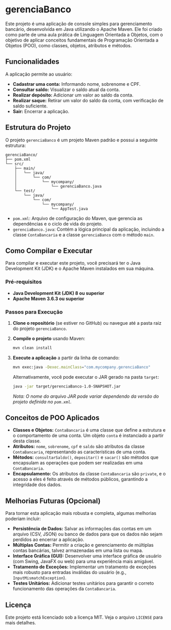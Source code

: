 # gerenciaBanco

Este projeto é uma aplicação de console simples para gerenciamento bancário, desenvolvida em Java utilizando o Apache Maven. Ele foi criado como parte de uma aula prática de Linguagem Orientada a Objetos, com o objetivo de aplicar conceitos fundamentais de Programação Orientada a Objetos (POO), como classes, objetos, atributos e métodos.

## Funcionalidades

A aplicação permite ao usuário:

*   **Cadastrar uma conta:** Informando nome, sobrenome e CPF.
*   **Consultar saldo:** Visualizar o saldo atual da conta.
*   **Realizar depósito:** Adicionar um valor ao saldo da conta.
*   **Realizar saque:** Retirar um valor do saldo da conta, com verificação de saldo suficiente.
*   **Sair:** Encerrar a aplicação.

## Estrutura do Projeto

O projeto `gerenciaBanco` é um projeto Maven padrão e possui a seguinte estrutura:

```
gerenciaBanco/
├── pom.xml
└── src/
    ├── main/
    │   └── java/
    │       └── com/
    │           └── mycompany/
    │               └── gerenciaBanco.java
    └── test/
        └── java/
            └── com/
                └── mycompany/
                    └── AppTest.java
```

*   `pom.xml`: Arquivo de configuração do Maven, que gerencia as dependências e o ciclo de vida do projeto.
*   `gerenciaBanco.java`: Contém a lógica principal da aplicação, incluindo a classe `ContaBancaria` e a classe `gerenciaBanco` com o método `main`.

## Como Compilar e Executar

Para compilar e executar este projeto, você precisará ter o Java Development Kit (JDK) e o Apache Maven instalados em sua máquina.

### Pré-requisitos

*   **Java Development Kit (JDK) 8 ou superior**
*   **Apache Maven 3.6.3 ou superior**

### Passos para Execução

1.  **Clone o repositório** (se estiver no GitHub) ou navegue até a pasta raiz do projeto `gerenciaBanco`.

2.  **Compile o projeto** usando Maven:
    ```bash
    mvn clean install
    ```

3.  **Execute a aplicação** a partir da linha de comando:
    ```bash
    mvn exec:java -Dexec.mainClass="com.mycompany.gerenciaBanco"
    ```

    Alternativamente, você pode executar o JAR gerado na pasta `target`:
    ```bash
    java -jar target/gerenciaBanco-1.0-SNAPSHOT.jar
    ```

    *Nota: O nome do arquivo JAR pode variar dependendo da versão do projeto definida no `pom.xml`.*

## Conceitos de POO Aplicados

*   **Classes e Objetos:** `ContaBancaria` é uma classe que define a estrutura e o comportamento de uma conta. Um objeto `conta` é instanciado a partir desta classe.
*   **Atributos:** `nome`, `sobrenome`, `cpf` e `saldo` são atributos da classe `ContaBancaria`, representando as características de uma conta.
*   **Métodos:** `consultarSaldo()`, `depositar()` e `sacar()` são métodos que encapsulam as operações que podem ser realizadas em uma `ContaBancaria`.
*   **Encapsulamento:** Os atributos da classe `ContaBancaria` são `private`, e o acesso a eles é feito através de métodos públicos, garantindo a integridade dos dados.

## Melhorias Futuras (Opcional)

Para tornar esta aplicação mais robusta e completa, algumas melhorias poderiam incluir:

*   **Persistência de Dados:** Salvar as informações das contas em um arquivo (CSV, JSON) ou banco de dados para que os dados não sejam perdidos ao encerrar a aplicação.
*   **Múltiplas Contas:** Permitir a criação e gerenciamento de múltiplas contas bancárias, talvez armazenadas em uma lista ou mapa.
*   **Interface Gráfica (GUI):** Desenvolver uma interface gráfica de usuário (com Swing, JavaFX ou web) para uma experiência mais amigável.
*   **Tratamento de Exceções:** Implementar um tratamento de exceções mais robusto para entradas inválidas do usuário (e.g., `InputMismatchException`).
*   **Testes Unitários:** Adicionar testes unitários para garantir o correto funcionamento das operações da `ContaBancaria`.

## Licença

Este projeto está licenciado sob a licença MIT. Veja o arquivo `LICENSE` para mais detalhes.


